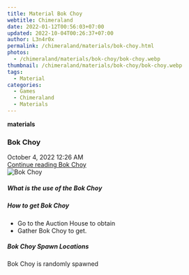 ```yaml
---
title: Material Bok Choy
webtitle: Chimeraland
date: 2022-01-12T00:56:03+07:00
updated: 2022-10-04T00:26:37+07:00
author: L3n4r0x
permalink: /chimeraland/materials/bok-choy.html
photos:
  - /chimeraland/materials/bok-choy/bok-choy.webp
thumbnail: /chimeraland/materials/bok-choy/bok-choy.webp
tags:
  - Material
categories:
  - Games
  - Chimeraland
  - Materials
---
```


<section id="bootstrap-wrapper">
  <link
    rel="stylesheet"
    href="https://cdn.statically.io/gh/dimaslanjaka/Web-Manajemen/40ac3225/css/bootstrap-4.5-wrapper.css"
  />
  <div
    class="row g-0 border rounded overflow-hidden flex-md-row mb-4 shadow-sm position-relative"
  >
    <div class="col p-4 d-flex flex-column position-static">
      <strong class="d-inline-block mb-2 text-success">materials</strong>
      <h3 class="mb-0">Bok Choy</h3>
      <div class="mb-1 text-muted">October 4, 2022 12:26 AM</div>
      <a href="#" class="stretched-link d-none">Continue reading Bok Choy</a>
    </div>
    <div class="col-auto d-none d-lg-block">
      <img src="/chimeraland/materials/bok-choy/bok-choy.webp" alt="Bok Choy" />
    </div>
  </div>
  <div class="row">
    <div class="col-lg-6 col-12 mb-2">
      <div class="card">
        <div class="card-body">
          <h5 class="card-title">What is the use of the Bok Choy</h5>
          <div class="card-text"><ul></ul></div>
        </div>
      </div>
    </div>
    <div class="col-lg-6 col-12 mb-2">
      <div class="card">
        <div class="card-body">
          <h5 class="card-title">How to get Bok Choy</h5>
          <div class="card-text">
            <ul>
              <li>Go to the Auction House to obtain</li>
              <li>Gather Bok Choy to get.</li>
            </ul>
          </div>
        </div>
      </div>
    </div>
    <div class="col-12 mb-2">
      <h5>Bok Choy Spawn Locations</h5>
      <p>Bok Choy is randomly spawned</p>
    </div>
  </div>
</section>